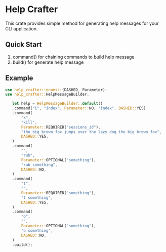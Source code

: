  # Help Crafter
 This crate provides simple method for generating help messages for your CLI application.

 ## Quick Start

 1. command() for chaining commands to build help message
 2. build() for generate help message

 ## Example
 ```rust
use help_crafter::enums::{DASHED, Parameter};
use help_crafter::HelpMessageBuilder;

    let help = HelpMessageBuilder::default()
    .command("i", "index", Parameter::NO, "index", DASHED::YES)
    .command(
	    "k",
	    "kill",
	    Parameter::REQUIRED("sessions_id"),
	    "the big brown fox jumps over the lazy dog the big brown fox",
	    DASHED::YES,
    )
    .command(
	    "",
	    "rub",
	    Parameter::OPTIONAL("something"),
	    "rub something",
	    DASHED::NO,
    )
    .command(
	    "t",
	    "",
	    Parameter::REQUIRED("something"),
	    "t something",
	    DASHED::YES,
    )
    .command(
	    "o",
	    "",
	    Parameter::OPTIONAL("something"),
	    "o something",
	    DASHED::NO,
    )
    .build();
 ```